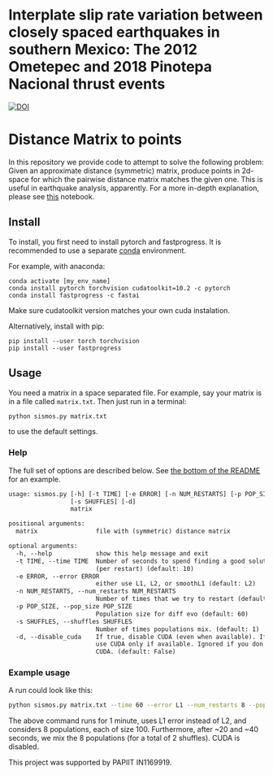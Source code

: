 # Interplate slip rate variation between closely spaced earthquakes in southern Mexico: The 2012 Ometepec and 2018 Pinotepa Nacional thrust events
[![DOI](https://zenodo.org/badge/271279069.svg)](https://zenodo.org/badge/latestdoi/271279069)


# Distance Matrix to points

In this repository we provide code to attempt to solve the following problem: Given an approximate distance (symmetric) matrix, produce points in 2d-space for which the pairwise distance matrix matches the given one. This is useful in earthquake analysis, apparently. For a more in-depth explanation, please see [this](HowItWorks.ipynb) notebook.

## Install

To install, you first need to install pytorch and fastprogress. It is recommended to use a separate [conda](https://www.anaconda.com/) environment.

For example, with anaconda:
```
conda activate [my_env_name]
conda install pytorch torchvision cudatoolkit=10.2 -c pytorch
conda install fastprogress -c fastai
```
Make sure cudatoolkit version matches your own cuda instalation.

Alternatively, install with pip:
```
pip install --user torch torchvision
pip install --user fastprogress 
```

## Usage

You need a matrix in a space separated file. For example, say your matrix is in a file called `matrix.txt`. Then just run in a terminal:

```bash
python sismos.py matrix.txt
```

to use the default settings.

### Help
The full set of options are described below. See [the bottom of the README](#example-usage) for an example.

```txt
usage: sismos.py [-h] [-t TIME] [-e ERROR] [-n NUM_RESTARTS] [-p POP_SIZE]
                 [-s SHUFFLES] [-d]
                 matrix

positional arguments:
  matrix                file with (symmetric) distance matrix

optional arguments:
  -h, --help            show this help message and exit
  -t TIME, --time TIME  Number of seconds to spend finding a good solution
                        (per restart) (default: 10)
  -e ERROR, --error ERROR
                        either use L1, L2, or smoothL1 (default: L2)
  -n NUM_RESTARTS, --num_restarts NUM_RESTARTS
                        Number of times that we try to restart (default: 5)
  -p POP_SIZE, --pop_size POP_SIZE
                        Population size for diff evo (default: 60)
  -s SHUFFLES, --shuffles SHUFFLES
                        Number of times populations mix. (default: 1)
  -d, --disable_cuda    If true, disable CUDA (even when available). If false,
                        use CUDA only if available. Ignored if you don't have
                        CUDA. (default: False)
```

### Example usage

A run could look like this:

```bash
python sismos.py matrix.txt --time 60 --error L1 --num_restarts 8 --pop_size 100 --shuffles 2 --disable_cuda
```

The above command runs for 1 minute, uses L1 error instead of L2, and considers 8 populations, each of size 100. Furthermore, after ~20 and ~40 seconds, we mix the 8 populations (for a total of 2 shuffles). CUDA is disabled.

This project was supported by PAPIIT IN1169919.
